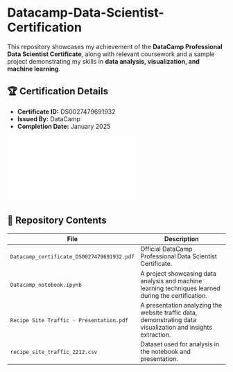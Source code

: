 # Datacamp-Data-Scientist-Certification

This repository showcases my achievement of the **DataCamp Professional Data Scientist Certificate**, along with relevant coursework and a sample project demonstrating my skills in **data analysis, visualization, and machine learning**.  

## 🏆 Certification Details  
- **Certificate ID:** DS0027479691932  
- **Issued By:** DataCamp  
- **Completion Date:** January 2025  

![DataCamp Certificate](Datacamp_certificate_DS0027479691932.pdf)  

## 📂 Repository Contents  

| File | Description |
|------|------------|
| `Datacamp_certificate_DS0027479691932.pdf` | Official DataCamp Professional Data Scientist Certificate. |
| `Datacamp_notebook.ipynb` | A project showcasing data analysis and machine learning techniques learned during the certification. |
| `Recipe Site Traffic - Presentation.pdf` | A presentation analyzing the website traffic data, demonstrating data visualization and insights extraction. |
| `recipe_site_traffic_2212.csv` | Dataset used for analysis in the notebook and presentation. |
